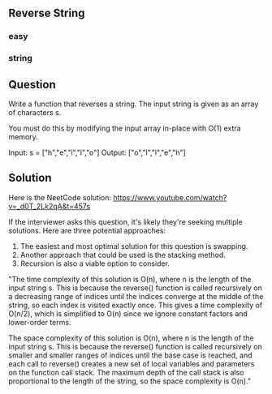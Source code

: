 ## Reverse String
### easy 
### string 

## Question
Write a function that reverses a string. The input string is given as an array of characters s.

You must do this by modifying the input array in-place with O(1) extra memory.

Input: s = ["h","e","l","l","o"]
Output: ["o","l","l","e","h"]

## Solution
Here is the NeetCode solution: https://www.youtube.com/watch?v=_d0T_2Lk2qA&t=457s

If the interviewer asks this question, it's likely they're seeking multiple solutions. Here are three potential approaches:

1) The easiest and most optimal solution for this question is swapping.
2) Another approach that could be used is the stacking method.
3) Recursion is also a viable option to consider.

"The time complexity of this solution is O(n), where n is the length of the input string s. This is because the reverse() function is called recursively on a decreasing range of indices until the indices converge at the middle of the string, so each index is visited exactly once. This gives a time complexity of O(n/2), which is simplified to O(n) since we ignore constant factors and lower-order terms.

The space complexity of this solution is O(n), where n is the length of the input string s. This is because the reverse() function is called recursively on smaller and smaller ranges of indices until the base case is reached, and each call to reverse() creates a new set of local variables and parameters on the function call stack. The maximum depth of the call stack is also proportional to the length of the string, so the space complexity is O(n)."
